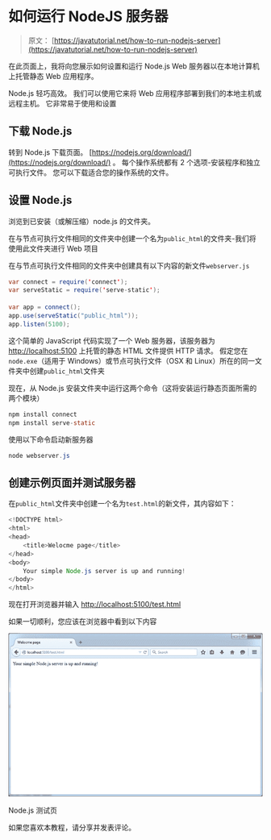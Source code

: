 # 如何运行 NodeJS 服务器

> 原文： [https://javatutorial.net/how-to-run-nodejs-server](https://javatutorial.net/how-to-run-nodejs-server)

在此页面上，我将向您展示如何设置和运行 Node.js Web 服务器以在本地计算机上托管静态 Web 应用程序。

Node.js 轻巧高效。 我们可以使用它来将 Web 应用程序部署到我们的本地主机或远程主机。 它非常易于使用和设置

## 下载 Node.js

转到 Node.js 下载页面。 [https://nodejs.org/download/](https://nodejs.org/download/) 。 每个操作系统都有 2 个选项-安装程序和独立可执行文件。 您可以下载适合您的操作系统的文件。

## 设置 Node.js

浏览到已安装（或解压缩）node.js 的文件夹。

在与节点可执行文件相同的文件夹中创建一个名为`public_html`的文件夹-我们将使用此文件夹进行 Web 项目

在与节点可执行文件相同的文件夹中创建具有以下内容的新文件`webserver.js`

```java
var connect = require('connect');
var serveStatic = require('serve-static');

var app = connect();
app.use(serveStatic("public_html"));
app.listen(5100);
```

这个简单的 JavaScript 代码实现了一个 Web 服务器，该服务器为 [http://localhost:5100](http://localhost:5100) 上托管的静态 HTML 文件提供 HTTP 请求。 假定您在`node.exe`（适用于 Windows）或节点可执行文件（OSX 和 Linux）所在的同一文件夹中创建`public_html`文件夹

现在，从 Node.js 安装文件夹中运行这两个命令（这将安装运行静态页面所需的两个模块）

```java
npm install connect
npm install serve-static
```

使用以下命令启动新服务器

```java
node webserver.js
```

## 创建示例页面并测试服务器

在`public_html`文件夹中创建一个名为`test.html`的新文件，其内容如下：

```java
<!DOCTYPE html>
<html>
<head>
	<title>Welocme page</title>
</head>
<body>
	Your simple Node.js server is up and running!
</body>
</html>
```

现在打开浏览器并输入 [http://localhost:5100/test.html](http://localhost:5100/test.html)

如果一切顺利，您应该在浏览器中看到以下内容

![Node.js test page](img/484a99b1d04ee2ce4614e2801e7b472a.jpg)

Node.js 测试页

如果您喜欢本教程，请分享并发表评论。